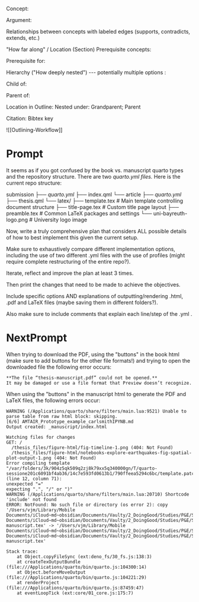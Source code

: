 Concept:

Argument:


Relationships between concepts with labeled edges (supports, contradicts, extends, etc.)

"How far along" / Location (Section)
Prerequisite concepts:

Prerequisite for:

Hierarchy ("How deeply nested") --- potentially multiple options :

   Child of:
   
   Parent of:

Location in Outline:
	Nested under:   Grandparent;  Parent


Citation: Bibtex key

![[Outlining-Workflow]]


# Prompt

It seems as if you got confused by the book vs. manuscript quarto types and the repository structure.
There are two _quarto.yml files._
Here is the current repo structure:

submission
├── _quarto.yml_
├── index.qml
└── article
	├── _quarto.yml_
	├── thesis.qml
	└── latex/
		├── template.tex # Main template controlling document structure
		├── title-page.tex # Custom title page layout
		├── preamble.tex # Common LaTeX packages and settings
		└── uni-bayreuth-logo.png # University logo image

Now, write a truly comprehensive plan that considers ALL possible details of how to best implement this given the current setup. 

Make sure to exhaustively compare different implementation options, including the use of two different .yml files with the use of profiles (might require complete restructuring of the entire repo?).

Iterate, reflect and improve the plan at least 3 times.

Then print the changes that need to be made to achieve the objectives.

Include specific options AND explanations of outputting/rendering .html, .pdf and LaTeX files (maybe saving them in different folders?).

Also make sure to include comments that explain each line/step of the .yml .


# NextPrompt


When trying to download the PDF, using the "buttons" in the book html (make sure to add buttons for the other file formats!) and trying to open the downloaded file the following error occurs:

	**The file “thesis-manuscript.pdf” could not be opened.**
	It may be damaged or use a file format that Preview doesn’t recognize.

When using the "buttons" in the manuscript html to generate the PDF and LaTeX files, the following errors occur:

	WARNING (/Applications/quarto/share/filters/main.lua:9521) Unable to parse table from raw html block: skipping.
	[6/6] AMTAIR_Prototype_example_carlsmithIPYNB.md
	Output created: _manuscript/index.html
	
	Watching files for changes
	GET: /
	  /thesis_files/figure-html/fig-timeline-1.png (404: Not Found)
	  /thesis_files/figure-html/notebooks-explore-earthquakes-fig-spatial-plot-output-1.png (404: Not Found)
	Error compiling template "/var/folders/3k/904z5qk509q2zj8k79xx5q340000gn/T/quarto-sessione201c6091bf4ab36/14c7e593fd0613b1/790ffeea5294c6bc/template.patched" (line 12, column 71):
	unexpected "="
	expecting ".", "/" or ")"
	WARNING (/Applications/quarto/share/filters/main.lua:20710) Shortcode 'include' not found
	ERROR: NotFound: No such file or directory (os error 2): copy '/Users/vjm/Library/Mobile Documents/iCloud~md~obsidian/Documents/Vaulty/2_DoingGood/Studies/P&E/Specializations/MAThesis/submission/article/Users/vjm/Library/Mobile Documents/iCloud~md~obsidian/Documents/Vaulty/2_DoingGood/Studies/P&E/Specializations/MAThesis/submission/article/thesis-manuscript.tex' -> '/Users/vjm/Library/Mobile Documents/iCloud~md~obsidian/Documents/Vaulty/2_DoingGood/Studies/P&E/Specializations/MAThesis/submission/article/_manuscript/_tex/Users/vjm/Library/Mobile Documents/iCloud~md~obsidian/Documents/Vaulty/2_DoingGood/Studies/P&E/Specializations/MAThesis/submission/article/thesis-manuscript.tex'
	
	Stack trace:
	    at Object.copyFileSync (ext:deno_fs/30_fs.js:138:3)
	    at createTexOutputBundle (file:///Applications/quarto/bin/quarto.js:104300:14)
	    at Object.beforeMoveOutput (file:///Applications/quarto/bin/quarto.js:104221:29)
	    at renderProject (file:///Applications/quarto/bin/quarto.js:87459:47)
	    at eventLoopTick (ext:core/01_core.js:175:7)


